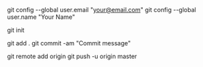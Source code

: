 git config --global user.email "your@email.com"
git config --global user.name "Your Name"

git init

git add .
git commit -am "Commit message"

git remote add origin <URL TO PROJECT>
git push -u origin master
